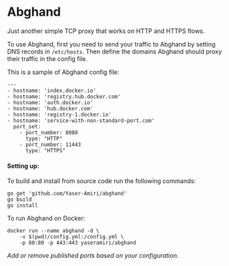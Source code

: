 # Abghand
Just another simple TCP proxy that works on HTTP and HTTPS flows.

To use Abghand, first you need to send your traffic to Abghand by setting DNS records in `/etc/hosts`. Then define the domains Abghand should proxy their traffic in the config file.

This is a sample of Abghand config file:  

    ---
    - hostname: 'index.docker.io'
    - hostname: 'registry.hub.docker.com'
    - hostname: 'auth.docker.io'
    - hostname: 'hub.docker.com'
    - hostname: 'registry-1.docker.io'
    - hostname: 'service-with-non-standard-port.com'
      port_set:
        - port_number: 8080
          type: "HTTP"
        - port_number: 11443
          type: "HTTPS"


#### Setting up:

To build and install from source code run the following commands:  

    go get 'github.com/Yaser-Amiri/abghand'
    go build
    go install

To run Abghand on Docker:  

    docker run --name abghand -d \
        -v $(pwd)/config.yml:/config.yml \
        -p 80:80 -p 443:443 yaseramiri/abghand
*Add or remove published ports based on your configuration.*

